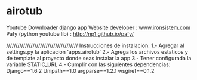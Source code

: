 airotub
=======

Youtube Downloader django app
Website developer : www.ironsistem.com
Pafy (python youtube lib) : http://np1.github.io/pafy/

//////////////////////////////////////
Instrucciones de instalacion:
    1.- Agregar al settings.py la aplicacion 'apps.airotub'
    2.- Agrega los archivos estaticos y de template al proyecto donde seas instalar la app
    3.- Tener configurada la variable STATIC_URL
    4.- Cumplir con las siguientes dependencias:
          Django==1.6.2
          Unipath==1.0
          argparse==1.2.1
          wsgiref==0.1.2



          
          


